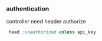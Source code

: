 ### authentication

controller need header authorize

```ruby
 head :unauthorized unless api_key
```
